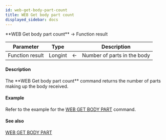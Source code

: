 ```yaml
---
id: web-get-body-part-count
title: WEB Get body part count
displayed_sidebar: docs
---
```


<!--REF #_command_.WEB Get body part count.Syntax-->**WEB Get body part count** -> Function result<!-- END REF-->
<!--REF #_command_.WEB Get body part count.Params-->
| Parameter | Type |  | Description |
| --- | --- | --- | --- |
| Function result | Longint | <- | Number of parts in the body |

<!-- END REF-->

#### Description 

<!--REF #_command_.WEB Get body part count.Summary-->The **WEB Get body part count** command returns the number of parts making up the body received.<!-- END REF-->

#### Example 

Refer to the example for the [WEB GET BODY PART](web-get-body-part.md) command. 

#### See also 
[WEB GET BODY PART](web-get-body-part.md)  